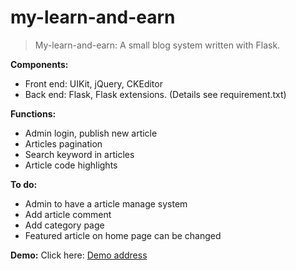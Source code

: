 # my-learn-and-earn

> My-learn-and-earn: A small blog system written with Flask.

**Components:**
- Front end: UIKit, jQuery, CKEditor
- Back end: Flask, Flask extensions. (Details see requirement.txt)

**Functions:**
- Admin login, publish new article
- Articles pagination
- Search keyword in articles
- Article code highlights

**To do:**
- Admin to have a article manage system
- Add article comment
- Add category page
- Featured article on home page can be changed

**Demo:**
Click here: [Demo address](https://my-learn-and-earn-my-learn-and-earn.1d35.starter-us-east-1.openshiftapps.com/)

